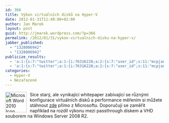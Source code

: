 ```yaml
---
id: 366
title: Výkon virtuálních disků na Hyper-V
date: 2012-01-31T11:49:00+02:00
author: Jan Marek
layout: post
guid: http://jmarek.wordpress.com/?p=366
permalink: /2012/01/31/vykon-virtualnich-disku-na-hyper-v/
jabber_published:
  - "1328006942"
  - "1328006942"
publicize_results:
  - 'a:1:{s:7:"twitter";a:1:{i:76316228;a:2:{s:7:"user_id";s:11:"mcpjanmarek";s:7:"post_id";s:18:"164299154028371968";}}}'
  - 'a:1:{s:7:"twitter";a:1:{i:76316228;a:2:{s:7:"user_id";s:11:"mcpjanmarek";s:7:"post_id";s:18:"164299154028371968";}}}'
categories:
  - Hyper-V
  - Nezařazené
---
```

<div class="mceTemp">
  <dl class="wp-caption alignleft">
    <dt class="wp-caption-dt">
      <a href="http://janmarek.eu/wp-content/uploads/2012/01/icon_word_big.png"><img style="background-image:none;border-bottom:0;border-left:0;padding-left:0;padding-right:0;display:inline;float:left;border-top:0;border-right:0;padding-top:0;margin:0 10px 0 0;" class="size-full wp-image-367" title="Microsoft Word 2010 Icon" border="0" alt="Microsoft Word 2010 Icon" align="left" src="http://janmarek.eu/wp-content/uploads/2012/01/icon_word_big.png" width="68" height="65" /></a>
    </dt>
  </dl>
</div>

<p class="wp-caption-dd">
  <p>
    Sice starý, ale vynikající whitepaper zabívající se různými konfigurace virtuálních disků a performance měřením si můžete stáhnout <a href="http://download.microsoft.com/download/0/7/7/0778C0BB-5281-4390-92CD-EC138A18F2F9/WS08_R2_VHD_Performance_WhitePaper.docx" target="_blank">zde</a> přímo z Microsoftu. Doporučuji se zaměřit například na rozdíl výkonu mezi passthrough diskem a VHD souborem na Windows Server 2008 R2.
  </p>